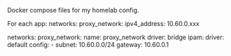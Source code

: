 Docker compose files for my homelab config.

For each app:
  networks:
    proxy_network:
      ipv4_address: 10.60.0.xxx

  networks:
    proxy_network:
      name: proxy_network
      driver: bridge
      ipam:
        driver: default
        config:
          - subnet: 10.60.0.0/24
            gateway: 10.60.0.1
